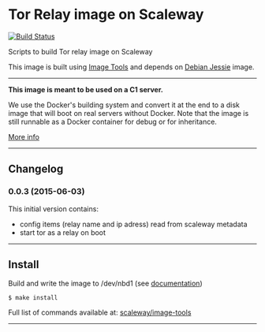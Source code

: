 #  Tor Relay image on Scaleway

[![Build Status](https://travis-ci.org/coolya/image-app-tor.svg?branch=master)](https://travis-ci.org/coolya/image-app-tor)

Scripts to build Tor relay image on Scaleway

This image is built using [Image Tools](https://github.com/scaleway/image-tools) and depends on  [Debian Jessie](https://github.com/scaleway/image-debian) image.


---

**This image is meant to be used on a C1 server.**

We use the Docker's building system and convert it at the end to a disk image that will boot on real servers without Docker. Note that the image is still runnable as a Docker container for debug or for inheritance.

[More info](https://github.com/scaleway/image-tools)


---

## Changelog


### 0.0.3 (2015-06-03)

This initial version contains:

* config items (relay name and ip adress) read from scaleway metadata
* start tor as a relay on boot


---

## Install

Build and write the image to /dev/nbd1 (see [documentation](https://www.scaleway.com/docs/create-an-image-with-docker/))

    $ make install

Full list of commands available at: [scaleway/image-tools](https://github.com/scaleway/image-tools/#commands)


---
